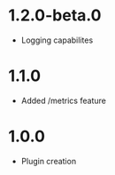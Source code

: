 # 1.2.0-beta.0
  * Logging capabilites
# 1.1.0
  * Added /metrics feature
# 1.0.0
  * Plugin creation
